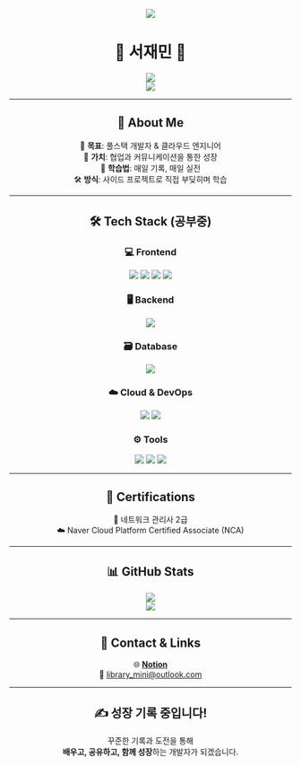 <p align="center">
  <img src="https://capsule-render.vercel.app/api?type=slice&color=0a0a0a,c0c0c0&height=170&section=header&text=Seojae%20Min's%20GitHub&fontSize=45&fontAlign=70&fontColor=ffffff" />
</p>

<h1 align="center">🌱 서재민 🌱</h1>

<p align="center">
  <img src="https://readme-typing-svg.herokuapp.com?font=Fira+Code&duration=2000&pause=1000&color=1BC5F1&center=true&vCenter=true&width=435&lines=Full+Stack+Developer;" />
  <br/>
  <img src="https://readme-typing-svg.herokuapp.com?font=Fira+Code&duration=2000&pause=1000&color=1BC5F1&center=true&vCenter=true&width=435&lines=Cloud+Engineer;" />
</p>

---

<h2 align="center">📌 About Me</h2>

<p align="center">
🚀 <strong>목표</strong>: 풀스택 개발자 & 클라우드 엔지니어<br/>
💬 <strong>가치</strong>: 협업과 커뮤니케이션을 통한 성장<br/>
🧠 <strong>학습법</strong>: 매일 기록, 매일 실전<br/>
🛠️ <strong>방식</strong>: 사이드 프로젝트로 직접 부딪히며 학습
</p>

---

<h2 align="center">🛠️ Tech Stack (공부중)</h2>

<h3 align="center">💻 Frontend</h3>
<p align="center">
  <img src="https://img.shields.io/badge/HTML5-E34F26?style=flat&logo=html5&logoColor=white"/>
  <img src="https://img.shields.io/badge/JavaScript-F7DF1E?style=flat&logo=javascript&logoColor=black"/>
  <img src="https://img.shields.io/badge/CSS3-1572B6?style=flat&logo=css3&logoColor=white"/>
  <img src="https://img.shields.io/badge/React-61DAFB?style=flat&logo=react&logoColor=black"/>
</p>

<h3 align="center">🖥 Backend</h3>
<p align="center">
  <img src="https://img.shields.io/badge/Node.js-339933?style=flat&logo=node.js&logoColor=white"/>
</p>

<h3 align="center">🗃 Database</h3>
<p align="center">
  <img src="https://img.shields.io/badge/MySQL-4479A1?style=flat&logo=mysql&logoColor=white"/>
</p>

<h3 align="center">☁️ Cloud & DevOps</h3>
<p align="center">
  <img src="https://img.shields.io/badge/Naver%20Cloud-03C75A?style=flat&logoColor=white"/>
  <img src="https://img.shields.io/badge/Docker-2496ED?style=flat&logo=docker&logoColor=white"/>
</p>

<h3 align="center">⚙ Tools</h3>
<p align="center">
  <img src="https://img.shields.io/badge/Git-F05032?style=flat&logo=git&logoColor=white"/>
  <img src="https://img.shields.io/badge/VSCode-007ACC?style=flat&logo=visual-studio-code&logoColor=white"/>
  <img src="https://img.shields.io/badge/GitHub-181717?style=flat&logo=github&logoColor=white"/>
</p>

---

<h2 align="center">📜 Certifications</h2>

<p align="center">
🧩 네트워크 관리사 2급<br/>
☁️ Naver Cloud Platform Certified Associate (NCA)
</p>

---

<h2 align="center">📊 GitHub Stats</h2>

<p align="center">
  <img src="https://github-readme-stats.vercel.app/api/top-langs/?username=library-min&layout=compact&theme=tokyonight&hide_border=true&langs_count=6" /><br/>
  <img src="https://github-readme-stats.vercel.app/api?username=library-min&show_icons=true&theme=tokyonight&hide_border=true" />
</p>

---

<h2 align="center">🔗 Contact & Links</h2>

<p align="center">
🌐 <a href="https://www.notion.so/Library_Min-s-Library-1d4ebef145e3808cb050f5a72dbafbe1" target="_blank"><strong>Notion</strong></a><br/>
📧 <a href="mailto:library_mini@outlook.com">library_mini@outlook.com</a>
</p>

---

<h2 align="center">✍ 성장 기록 중입니다!</h2>

<p align="center">
  꾸준한 기록과 도전을 통해<br/>
  <strong>배우고, 공유하고, 함께 성장</strong>하는 개발자가 되겠습니다.
</p>
